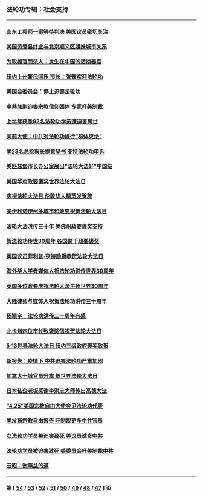 ### 法轮功专辑：社会支持
---
#### [山东工程师一案等待判决 美国议员密切关注](../../pages/nf4386/n13815065.md?09140430) 
#### [美国劳登县终止与北京顺义区姐妹城市关系](../../pages/nf4386/n13811030.md?09140430) 
#### [为取器官而杀人：发生在中国的活摘器官](../../pages/nf4386/n13794731.md?09140430) 
#### [纽约上州警民同乐 市长：张臂欢迎法轮功](../../pages/nf4386/n13794375.md?09140430) 
#### [美国会委员会：停止迫害法轮功](../../pages/nf4386/n13788164.md?09140430) 
#### [中共加剧迫害宗教信仰团体 专家吁美制裁](../../pages/nf4386/n13780252.md?09140430) 
#### [上半年获悉92名法轮功学员遭迫害离世](../../pages/nf4386/n13772701.md?09140430) 
#### [美前大使：中共对法轮功施行“群体灭绝”](../../pages/nf4386/n13771705.md?09140430) 
#### [美23名总检察长提意见书 支持法轮功申诉](../../pages/nf4386/n13766596.md?09140430) 
#### [美匹兹堡市长办公室展出“法轮大法好”中国结](../../pages/nf4386/n13749721.md?09140430) 
#### [美国华府政要褒奖世界法轮大法日](../../pages/nf4386/n13743770.md?09140430) 
#### [庆祝法轮大法日 伦敦华人精英发贺辞](../../pages/nf4386/n13741593.md?09140430) 
#### [美伊利诺伊州多城市和政要祝贺法轮大法日](../../pages/nf4386/n13737149.md?09140430) 
#### [法轮大法洪传三十年 美佛州政要褒奖支持](../../pages/nf4386/n13737103.md?09140430) 
#### [贺法轮功传世30周年 各国逾千政要褒奖](../../pages/nf4386/n13735828.md?09140430) 
#### [英国议员菲利普‧亨特勋爵恭贺法轮大法日](../../pages/nf4386/n13736187.md?09140430) 
#### [海外华人学者媒体人祝法轮功洪传世界30周年](../../pages/nf4386/n13735835.md?09140430) 
#### [英国多位政要庆祝法轮大法洪扬世界30周年](../../pages/nf4386/n13734739.md?09140430) 
#### [大陆律师与媒体人祝贺法轮功洪传三十周年](../../pages/nf4386/n13735062.md?09140430) 
#### [杨颖宇：法轮功洪传三十周年有感](../../pages/nf4386/n13734884.md?09140430) 
#### [北卡州四位市长致褒奖信祝贺法轮大法日](../../pages/nf4386/n13733292.md?09140430) 
#### [5·13世界法轮大法日 纽约三级政府褒奖致贺](../../pages/nf4386/n13732651.md?09140430) 
#### [新报告：疫情下 中共迫害法轮功严重加剧](../../pages/nf4386/n13732612.md?09140430) 
#### [加拿大十城官员升旗 贺世界法轮大法日](../../pages/nf4386/n13729166.md?09140430) 
#### [日本私企老板感谢李洪志大师传出高德大法](../../pages/nf4386/n13726335.md?09140430) 
#### [“4.25”美国宗教自由大使会见法轮功代表](../../pages/nf4386/n13724124.md?09140430) 
#### [美发布宗教自由报告 吁制裁更多中共官员](../../pages/nf4386/n13720670.md?09140430) 
#### [女法轮功学员被迫害致死 美议员谴责中共](../../pages/nf4386/n13682069.md?09140430) 
#### [法轮功学员被迫害致死 美委员会吁美制裁中共](../../pages/nf4386/n13631310.md?09140430) 
#### [云昭：谢燕益的道](../../pages/nf4386/n13607391.md?09140430) 

---
#### 第 [ [54](./54.md?09140430) / [53](./53.md?09140430) / [52](./52.md?09140430) / [51](./51.md?09140430) / [50](./50.md?09140430) / [49](./49.md?09140430) / [48](./48.md?09140430) / [47](./47.md?09140430) ] 页
